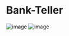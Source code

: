 # Bank-Teller


![image](https://user-images.githubusercontent.com/50565483/159127954-520d0ccd-de53-45f6-b775-1b9d0516f56c.png)
![image](https://user-images.githubusercontent.com/50565483/159127959-6fe4d2fd-b00d-4fae-b702-954a42786a71.png)
